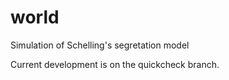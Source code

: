 # world
Simulation of Schelling's segretation model

Current development is on the quickcheck branch.
